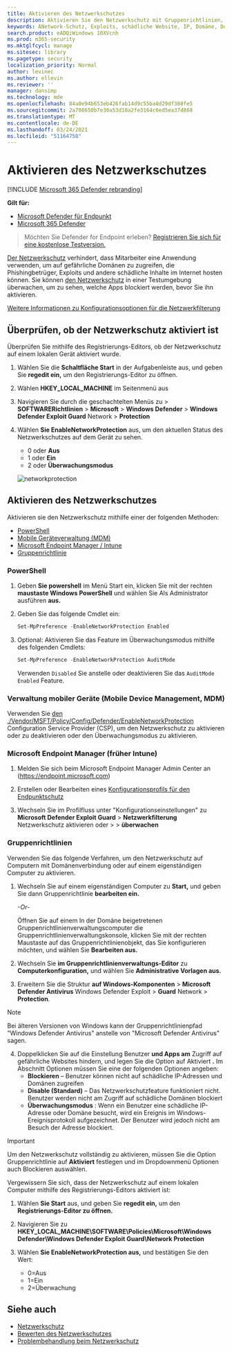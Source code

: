 ```yaml
---
title: Aktivieren des Netzwerkschutzes
description: Aktivieren Sie den Netzwerkschutz mit Gruppenrichtlinien, PowerShell oder Mobile Device Management and Configuration Manager.
keywords: ANetwork-Schutz, Exploits, schädliche Website, IP, Domäne, Domänen, aktivieren, aktivieren
search.product: eADQiWindows 10XVcnh
ms.prod: m365-security
ms.mktglfcycl: manage
ms.sitesec: library
ms.pagetype: security
localization_priority: Normal
author: levinec
ms.author: ellevin
ms.reviewer: ''
manager: dansimp
ms.technology: mde
ms.openlocfilehash: 84a0e94b653eb426fab14d9c55ba8d29df388fe5
ms.sourcegitcommit: 2a708650b7e30a53d10a2fe3164c6ed5ea37d868
ms.translationtype: MT
ms.contentlocale: de-DE
ms.lasthandoff: 03/24/2021
ms.locfileid: "51164758"
---
```

# <a name="turn-on-network-protection"></a>Aktivieren des Netzwerkschutzes

[!INCLUDE [Microsoft 365 Defender rebranding](../../includes/microsoft-defender.md)]

**Gilt für:**
- [Microsoft Defender für Endpunkt](https://go.microsoft.com/fwlink/p/?linkid=2154037)
- [Microsoft 365 Defender](https://go.microsoft.com/fwlink/?linkid=2118804)

>Möchten Sie Defender for Endpoint erleben? [Registrieren Sie sich für eine kostenlose Testversion.](https://www.microsoft.com/microsoft-365/windows/microsoft-defender-atp?ocid=docs-wdatp-assignaccess-abovefoldlink)

[Der Netzwerkschutz](network-protection.md) verhindert, dass Mitarbeiter eine Anwendung verwenden, um auf gefährliche Domänen zu zugreifen, die Phishingbetrüger, Exploits und andere schädliche Inhalte im Internet hosten können. Sie können [den Netzwerkschutz](evaluate-network-protection.md) in einer Testumgebung überwachen, um zu sehen, welche Apps blockiert werden, bevor Sie ihn aktivieren.

[Weitere Informationen zu Konfigurationsoptionen für die Netzwerkfilterung](https://docs.microsoft.com/mem/intune/protect/endpoint-protection-windows-10#network-filtering)

## <a name="check-if-network-protection-is-enabled"></a>Überprüfen, ob der Netzwerkschutz aktiviert ist

Überprüfen Sie mithilfe des Registrierungs-Editors, ob der Netzwerkschutz auf einem lokalen Gerät aktiviert wurde.

1. Wählen Sie die **Schaltfläche Start** in der Aufgabenleiste aus, und geben Sie **regedit ein,** um den Registrierungs-Editor zu öffnen.
1. Wählen **HKEY_LOCAL_MACHINE** im Seitenmenü aus
1. Navigieren Sie durch die geschachtelten Menüs zu  >  **SOFTWARERichtlinien**  >  **Microsoft**  >  **Windows Defender**  >  **Windows Defender Exploit Guard** Network  >  **Protection**
1. Wählen **Sie EnableNetworkProtection** aus, um den aktuellen Status des Netzwerkschutzes auf dem Gerät zu sehen.

    * 0 oder **Aus**
    * 1 oder **Ein**
    * 2 oder **Überwachungsmodus**
    
    ![networkprotection](https://user-images.githubusercontent.com/3296790/95341270-b738b280-08d3-11eb-84a0-16abb140c9fd.PNG)

## <a name="enable-network-protection"></a>Aktivieren des Netzwerkschutzes

Aktivieren sie den Netzwerkschutz mithilfe einer der folgenden Methoden:

* [PowerShell](#powershell)
* [Mobile Geräteverwaltung (MDM)](#mobile-device-management-mdm)
* [Microsoft Endpoint Manager / Intune](#microsoft-endpoint-manager-formerly-intune)
* [Gruppenrichtlinie](#group-policy)

### <a name="powershell"></a>PowerShell

1. Geben **Sie powershell** im Menü Start ein, klicken Sie mit der rechten **maustaste Windows PowerShell** und wählen Sie Als Administrator ausführen **aus.**
2. Geben Sie das folgende Cmdlet ein:

    ```PowerShell
    Set-MpPreference -EnableNetworkProtection Enabled
    ```

3. Optional: Aktivieren Sie das Feature im Überwachungsmodus mithilfe des folgenden Cmdlets:

    ```PowerShell
    Set-MpPreference -EnableNetworkProtection AuditMode
    ```

    Verwenden `Disabled` Sie anstelle oder deaktivieren Sie das `AuditMode` `Enabled` Feature.

### <a name="mobile-device-management-mdm"></a>Verwaltung mobiler Geräte (Mobile Device Management, MDM)

Verwenden Sie [den ./Vendor/MSFT/Policy/Config/Defender/EnableNetworkProtection](https://docs.microsoft.com/windows/client-management/mdm/policy-csp-defender#defender-enablenetworkprotection) Configuration Service Provider (CSP), um den Netzwerkschutz zu aktivieren oder zu deaktivieren oder den Überwachungsmodus zu aktivieren.

### <a name="microsoft-endpoint-manager-formerly-intune"></a>Microsoft Endpoint Manager (früher Intune)

1. Melden Sie sich beim Microsoft Endpoint Manager Admin Center an (https://endpoint.microsoft.com)

2. Erstellen oder Bearbeiten eines [Konfigurationsprofils für den Endpunktschutz](https://docs.microsoft.com/mem/intune/protect/endpoint-protection-configure)

3. Wechseln Sie im Profilfluss unter "Konfigurationseinstellungen" zu **Microsoft Defender Exploit Guard**  >  **Netzwerkfilterung** Netzwerkschutz aktivieren oder  >    >   **überwachen**

### <a name="group-policy"></a>Gruppenrichtlinien

Verwenden Sie das folgende Verfahren, um den Netzwerkschutz auf Computern mit Domänenverbindung oder auf einem eigenständigen Computer zu aktivieren.

1. Wechseln Sie auf einem eigenständigen Computer zu **Start,** und geben Sie dann Gruppenrichtlinie **bearbeiten ein.**

    *-Or-*

    Öffnen Sie auf einem In der [](https://technet.microsoft.com/library/cc731212.aspx)Domäne beigetretenen Gruppenrichtlinienverwaltungscomputer die Gruppenrichtlinienverwaltungskonsole, klicken Sie mit der rechten Maustaste auf das Gruppenrichtlinienobjekt, das Sie konfigurieren möchten, und wählen Sie **Bearbeiten aus.**

2. Wechseln Sie **im Gruppenrichtlinienverwaltungs-Editor** zu **Computerkonfiguration,** und wählen Sie **Administrative Vorlagen aus.**

3. Erweitern Sie die Struktur **auf Windows-Komponenten**  >  **Microsoft Defender Antivirus** Windows Defender Exploit  >  **Guard** Network  >  **Protection**.

> [!NOTE]
> Bei älteren Versionen von Windows kann der Gruppenrichtlinienpfad "Windows Defender Antivirus" anstelle von "Microsoft Defender Antivirus" sagen.

4. Doppelklicken Sie auf die Einstellung Benutzer **und Apps am** Zugriff auf gefährliche Websites hindern, und legen Sie die Option auf Aktiviert **.** Im Abschnitt Optionen müssen Sie eine der folgenden Optionen angeben:
    * **Blockieren** – Benutzer können nicht auf schädliche IP-Adressen und Domänen zugreifen
    * **Disable (Standard)** – Das Netzwerkschutzfeature funktioniert nicht. Benutzer werden nicht am Zugriff auf schädliche Domänen blockiert
    * **Überwachungsmodus** : Wenn ein Benutzer eine schädliche IP-Adresse oder Domäne besucht, wird ein Ereignis im Windows-Ereignisprotokoll aufgezeichnet. Der Benutzer wird jedoch nicht am Besuch der Adresse blockiert.

> [!IMPORTANT]
> Um den Netzwerkschutz vollständig zu aktivieren, müssen Sie  die Option Gruppenrichtlinie auf **Aktiviert** festlegen und im Dropdownmenü Optionen auch Blockieren auswählen.

Vergewissern Sie sich, dass der Netzwerkschutz auf einem lokalen Computer mithilfe des Registrierungs-Editors aktiviert ist:

1. Wählen **Sie Start** aus, und geben Sie **regedit ein,** um den **Registrierungs-Editor zu öffnen.**

2. Navigieren Sie zu **HKEY_LOCAL_MACHINE\SOFTWARE\Policies\Microsoft\Windows Defender\Windows Defender Exploit Guard\Network Protection**

3. Wählen **Sie EnableNetworkProtection aus,** und bestätigen Sie den Wert:
   * 0=Aus
   * 1=Ein
   * 2=Überwachung

## <a name="see-also"></a>Siehe auch

* [Netzwerkschutz](network-protection.md)
* [Bewerten des Netzwerkschutzes](evaluate-network-protection.md)
* [Problembehandlung beim Netzwerkschutz](troubleshoot-np.md)
